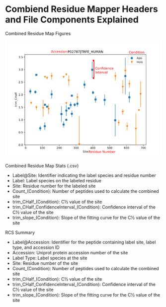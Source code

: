 # Combiend Residue Mapper Headers and File Components Explained

Combined Residue Map Figures

![Combined Residue Map](https://github.com/JC-Price/Chalf_public/blob/main/Graphics/Combined%20Residue%20Mapper%20Example.png)

Combined Residue Map Stats (.csv)
- Label@Site: Identifier indicating the label species and residue number
- Label: Label species on the labeled residue
- Site: Residue number for the labeled site
- Count_(Condition): Number of peptides used to calculate the combined site
- trim_CHalf_(Condition): C½ value of the site
- trim_CHalf_ConfidenceInterval_(Condition): Confidence interval of the C½ value of the site
- trim_slope_(Condition): Slope of the fitting curve for the C½ value of the site

RCS Summary
- Label@Accession: Identifier for the peptide containing label site, label type, and accession ID
- Accession: Uniprot protein accession number of the site
- Label Type: Label species at the site
- Site: Residue number of the site
- Count_(Condition): Number of peptides used to calculate the combined site
- trim_CHalf_(Condition): C½ value of the site
- trim_CHalf_ConfidenceInterval_(Condition): Confidence interval of the C½ value of the site
- trim_slope_(Condition): Slope of the fitting curve for the C½ value of the site
